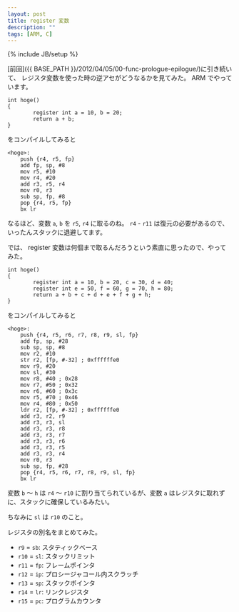 ```yaml
---
layout: post
title: register 変数
description: ""
tags: [ARM, C]
---
```

{% include JB/setup %}

[前回]({{ BASE_PATH }}/2012/04/05/00-func-prologue-epilogue/)に引き続いて、 レジスタ変数を使った時の逆アセがどうなるかを見てみた。
ARM でやっています。

    int hoge()
    {
            register int a = 10, b = 20;
            return a + b;
    }

をコンパイルしてみると

    <hoge>:
        push {r4, r5, fp}
        add fp, sp, #8
        mov r5, #10
        mov r4, #20
        add r3, r5, r4
        mov r0, r3
        sub sp, fp, #8
        pop {r4, r5, fp}
        bx lr

なるほど、変数 `a`, `b` を `r5`, `r4` に取るのね。
`r4` - `r11` は復元の必要があるので、いったんスタックに退避してます。

では、 register 変数は何個まで取るんだろうという素直に思ったので、やってみた。

    int hoge()
    {
            register int a = 10, b = 20, c = 30, d = 40;
            register int e = 50, f = 60, g = 70, h = 80;
            return a + b + c + d + e + f + g + h;
    }

をコンパイルしてみると

    <hoge>:
        push {r4, r5, r6, r7, r8, r9, sl, fp}
        add fp, sp, #28
        sub sp, sp, #8
        mov r2, #10
        str r2, [fp, #-32] ; 0xffffffe0
        mov r9, #20
        mov sl, #30
        mov r8, #40 ; 0x28
        mov r7, #50 ; 0x32
        mov r6, #60 ; 0x3c
        mov r5, #70 ; 0x46
        mov r4, #80 ; 0x50
        ldr r2, [fp, #-32] ; 0xffffffe0
        add r3, r2, r9
        add r3, r3, sl
        add r3, r3, r8
        add r3, r3, r7
        add r3, r3, r6
        add r3, r3, r5
        add r3, r3, r4
        mov r0, r3
        sub sp, fp, #28
        pop {r4, r5, r6, r7, r8, r9, sl, fp}
        bx lr

変数 `b` ～ `h` は `r4` ～ `r10` に割り当てられているが、変数 `a` はレジスタに取れずに、スタックに確保しているみたい。

ちなみに `sl` は `r10` のこと。

レジスタの別名をまとめてみた。

- `r9` = `sb`: スタティックベース
- `r10` = `sl`: スタックリミット
- `r11` = `fp`: フレームポインタ
- `r12` = `ip`: プロシージャコール内スクラッチ
- `r13` = `sp`: スタックポインタ
- `r14` = `lr`: リンクレジスタ
- `r15` = `pc`: プログラムカウンタ
